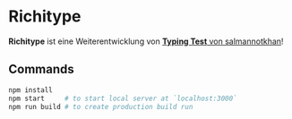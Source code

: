 # Richitype

**Richitype** ist eine Weiterentwicklung von [**Typing Test** von salmannotkhan](https://github.com/salmannotkhan/typing-test)!

## Commands
```zsh
npm install
npm start     # to start local server at `localhost:3000`
npm run build # to create production build run
```
